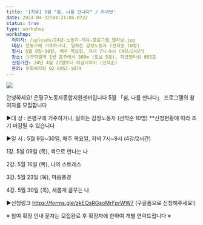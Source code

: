 ```yaml
---
title: '[치유] 5월 "쉼, 나를 만나다" / 저녁반'
date: 2024-04-22T04:21:05.072Z
status: true
type: workshop
workshop:
  이미지: /uploads/24년-노동자-치유-프로그램_웹자보.jpg
  대상: 은평구에 거주하거나, 일하는 감정노동자 (선착순 10명)
  일시: 5월 9일~30일, 매주 목요일, 저녁 7시~9시 (4강/2시간)
  장소: ③구파발역 1번 출구에서 300m (도보 5분), 파크앤타워 905호
  신청기간: 24년 4월 22일부터 마감시까지 (선착순)
  문의: 문화복지팀 02-6952-1874
---
```

![](/uploads/24년-노동자-치유-프로그램_웹자보.jpg)

안녕하세요! 은평구노동자종합지원센터입니다 5월 「쉼, 나를 만나다」 프로그램의 참여자를 모집합니다

▶대 상 : 은평구에 거주하거나, 일하는 감정노동자 (선착순 10명) \*\*신청현황에 따라 조기 마감될 수 있습니다

▶일 시 : 5월 9일\~30일, 매주 목요일, 저녁 7시\~9시 (4강/2시간)

1강. 5월 09일 (목), 색으로 만나는 나

2강. 5월 16일 (목), 나의 스트레스 

3강. 5월 23일 (목), 마음풍경

4강. 5월 30일 (목), 새롭게 꿈꾸는 나

▶신청링크 https://forms.gle/zkEQsRGsoMrFprWW7 (구글폼으로 신청해주세요!)

※ 참여 확정 안내 문자는 모집완료 후 확정자에 한하여 개별 연락드립니다 ※